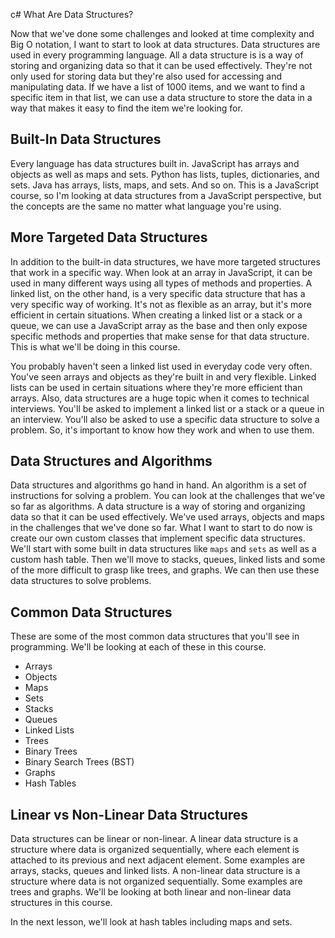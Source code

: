c# What Are Data Structures?

Now that we've done some challenges and looked at time complexity and Big O notation, I want to start to look at data structures. Data structures are used in every programming language. All a data structure is is a way of storing and organizing data so that it can be used effectively. They're not only used for storing data but they're also used for accessing and manipulating data. If we have a list of 1000 items, and we want to find a specific item in that list, we can use a data structure to store the data in a way that makes it easy to find the item we're looking for.

## Built-In Data Structures

Every language has data structures built in. JavaScript has arrays and objects as well as maps and sets. Python has lists, tuples, dictionaries, and sets. Java has arrays, lists, maps, and sets. And so on. This is a JavaScript course, so I'm looking at data structures from a JavaScript perspective, but the concepts are the same no matter what language you're using.

## More Targeted Data Structures

In addition to the built-in data structures, we have more targeted structures that work in a specific way. When look at an array in JavaScript, it can be used in many different ways using all types of methods and properties. A linked list, on the other hand, is a very specific data structure that has a very specific way of working. It's not as flexible as an array, but it's more efficient in certain situations. When creating a linked list or a stack or a queue, we can use a JavaScript array as the base and then only expose specific methods and properties that make sense for that data structure. This is what we'll be doing in this course.

You probably haven't seen a linked list used in everyday code very often. You've seen arrays and objects as they're built in and very flexible. Linked lists can be used in certain situations where they're more efficient than arrays. Also, data structures are a huge topic when it comes to technical interviews. You'll be asked to implement a linked list or a stack or a queue in an interview. You'll also be asked to use a specific data structure to solve a problem. So, it's important to know how they work and when to use them.

## Data Structures and Algorithms

Data structures and algorithms go hand in hand. An algorithm is a set of instructions for solving a problem. You can look at the challenges that we've so far as algorithms. A data structure is a way of storing and organizing data so that it can be used effectively. We've used arrays, objects and maps in the challenges that we've done so far. What I want to start to do now is create our own custom classes that implement specific data structures. We'll start with some built in data structures like `maps` and `sets` as well as a custom hash table. Then we'll move to stacks, queues, linked lists and some of the more difficult to grasp like trees, and graphs. We can then use these data structures to solve problems.

## Common Data Structures

These are some of the most common data structures that you'll see in programming. We'll be looking at each of these in this course.

- Arrays
- Objects
- Maps
- Sets
- Stacks
- Queues
- Linked Lists
- Trees
- Binary Trees
- Binary Search Trees (BST)
- Graphs
- Hash Tables

## Linear vs Non-Linear Data Structures

Data structures can be linear or non-linear. A linear data structure is a structure where data is organized sequentially, where each element is attached to its previous and next adjacent element. Some examples are arrays, stacks, queues and linked lists. A non-linear data structure is a structure where data is not organized sequentially. Some examples are trees and graphs. We'll be looking at both linear and non-linear data structures in this course.

In the next lesson, we'll look at hash tables including maps and sets.
